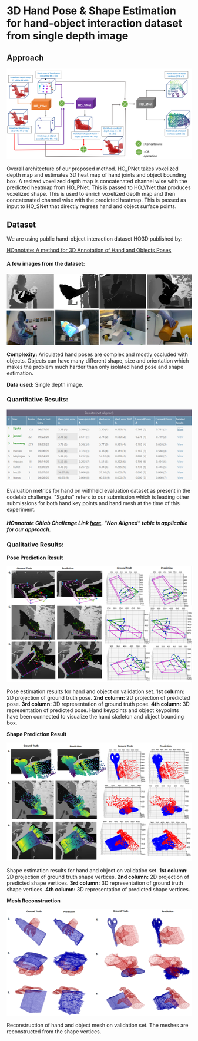 # 3D Hand Pose & Shape Estimation for hand-object interaction dataset from single depth image

## Approach
![pipeline](Results/HOpipeline3.PNG)

Overall architecture of our proposed method. HO_PNet takes voxelized depth map and estimates 3D heat map of hand joints and object bounding box. A resized voxelized depth map is concatenated channel wise with the predicted heatmap from HO_PNet. This is passed to HO_VNet that produces voxelized shape. This is used to enrich voxelized depth map and then concatenated channel wise with the predicted heatmap. This is passed as input to HO\_SNet that directly regress hand and object surface points.

## Dataset

We are using public hand-object interaction dataset HO3D published by:

[HOnnotate: A method for 3D Annotation of Hand and Objects Poses](https://www.tugraz.at/institute/icg/research/team-lepetit/research-projects/hand-object-3d-pose-annotation/)

#### A few images from the dataset:
![ho3d](Results/ho3dimg.png)

**Complexity:** Ariculated hand poses are complex and mostly occluded with objects. Objects can have many different shape, size and orientation which makes the problem much harder than only isolated hand pose and shape estimation.

**Data used:** Single depth image.

### Quantitative Results:

![ho3d](Results/codelab_eval.png)

Evaluation metrics for hand on withheld evaluation dataset as present in the codelab challenge. "Sguha" refers to our submission which is leading other submissions for both hand key points and hand mesh at the time of this experiment.

##### HOnnotate Gitlab Challenge Link [here](https://competitions.codalab.org/competitions/22485#results). "Non Aligned" table is applicable for our approach.

### Qualitative Results:

**Pose Prediction Result**

![pose1](Results/valid_pose2.png) 

Pose estimation results for hand and object on validation set. **1st column:** 2D projection of ground truth pose. **2nd column:** 2D projection of predicted pose. **3rd column:** 3D representation of ground truth pose. **4th column:** 3D representation of predicted pose. Hand keypoints and object keypoints have been connected to visualize the hand skeleton and object bounding box.

**Shape Prediction Result**

![shape1](Results/valid_shape2.png)

Shape estimation results for hand and object on validation set. **1st column:** 2D projection of ground truth shape vertices. **2nd column:** 2D projection of predicted shape vertices. **3rd column:** 3D representation of ground truth shape vertices. **4th column:** 3D representation of predicted shape vertices.

**Mesh Reconstruction**

![shape1](Results/valid_mesh.png)

Reconstruction of hand and object mesh on validation set. The meshes are reconstructed from the shape vertices.





